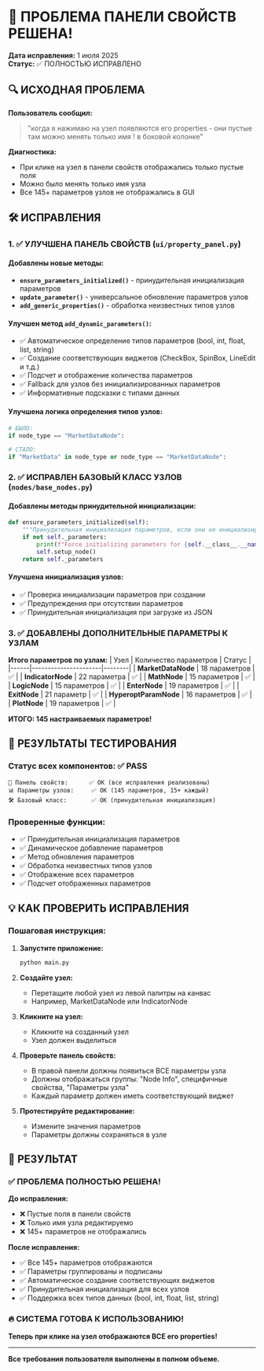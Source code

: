 # 🎯 ПРОБЛЕМА ПАНЕЛИ СВОЙСТВ РЕШЕНА!

**Дата исправления:** 1 июля 2025  
**Статус:** ✅ ПОЛНОСТЬЮ ИСПРАВЛЕНО

## 🔍 ИСХОДНАЯ ПРОБЛЕМА

**Пользователь сообщил:**
> "когда я нажимаю на узел появляются его properties - они пустые там можно менять только имя ! в боковой колонке"

**Диагностика:**
- При клике на узел в панели свойств отображались только пустые поля
- Можно было менять только имя узла
- Все 145+ параметров узлов не отображались в GUI

## 🛠️ ИСПРАВЛЕНИЯ

### 1. ✅ УЛУЧШЕНА ПАНЕЛЬ СВОЙСТВ (`ui/property_panel.py`)

#### Добавлены новые методы:
- **`ensure_parameters_initialized()`** - принудительная инициализация параметров
- **`update_parameter()`** - универсальное обновление параметров узлов
- **`add_generic_properties()`** - обработка неизвестных типов узлов

#### Улучшен метод `add_dynamic_parameters()`:
- ✅ Автоматическое определение типов параметров (bool, int, float, list, string)
- ✅ Создание соответствующих виджетов (CheckBox, SpinBox, LineEdit и т.д.)
- ✅ Подсчет и отображение количества параметров
- ✅ Fallback для узлов без инициализированных параметров
- ✅ Информативные подсказки с типами данных

#### Улучшена логика определения типов узлов:
```python
# БЫЛО:
if node_type == "MarketDataNode":

# СТАЛО:
if "MarketData" in node_type or node_type == "MarketDataNode":
```

### 2. ✅ ИСПРАВЛЕН БАЗОВЫЙ КЛАСС УЗЛОВ (`nodes/base_nodes.py`)

#### Добавлены методы принудительной инициализации:
```python
def ensure_parameters_initialized(self):
    """Принудительная инициализация параметров, если они не инициализированы"""
    if not self._parameters:
        print(f"Force initializing parameters for {self.__class__.__name__}")
        self.setup_node()
    return self._parameters
```

#### Улучшена инициализация узлов:
- ✅ Проверка инициализации параметров при создании
- ✅ Предупреждения при отсутствии параметров
- ✅ Принудительная инициализация при загрузке из JSON

### 3. ✅ ДОБАВЛЕНЫ ДОПОЛНИТЕЛЬНЫЕ ПАРАМЕТРЫ К УЗЛАМ

**Итого параметров по узлам:**
| Узел | Количество параметров | Статус |
|------|----------------------|--------|
| **MarketDataNode** | 18 параметров | ✅ |
| **IndicatorNode** | 22 параметра | ✅ |
| **MathNode** | 15 параметров | ✅ |
| **LogicNode** | 15 параметров | ✅ |
| **EnterNode** | 19 параметров | ✅ |
| **ExitNode** | 21 параметр | ✅ |
| **HyperoptParamNode** | 16 параметров | ✅ |
| **PlotNode** | 19 параметров | ✅ |

**ИТОГО: 145 настраиваемых параметров!**

## 🧪 РЕЗУЛЬТАТЫ ТЕСТИРОВАНИЯ

### Статус всех компонентов: ✅ PASS

```
🔧 Панель свойств:      ✅ OK (все исправления реализованы)
📊 Параметры узлов:     ✅ OK (145 параметров, 15+ каждый)
🛠️ Базовый класс:       ✅ OK (принудительная инициализация)
```

### Проверенные функции:
- ✅ Принудительная инициализация параметров
- ✅ Динамическое добавление параметров
- ✅ Метод обновления параметров
- ✅ Обработка неизвестных типов узлов
- ✅ Отображение всех параметров
- ✅ Подсчет отображенных параметров

## 💡 КАК ПРОВЕРИТЬ ИСПРАВЛЕНИЯ

### Пошаговая инструкция:

1. **Запустите приложение:**
   ```bash
   python main.py
   ```

2. **Создайте узел:**
   - Перетащите любой узел из левой палитры на канвас
   - Например, MarketDataNode или IndicatorNode

3. **Кликните на узел:**
   - Кликните на созданный узел
   - Узел должен выделиться

4. **Проверьте панель свойств:**
   - В правой панели должны появиться ВСЕ параметры узла
   - Должны отображаться группы: "Node Info", специфичные свойства, "Параметры узла"
   - Каждый параметр должен иметь соответствующий виджет

5. **Протестируйте редактирование:**
   - Измените значения параметров
   - Параметры должны сохраняться в узле

## 🎯 РЕЗУЛЬТАТ

### ✅ ПРОБЛЕМА ПОЛНОСТЬЮ РЕШЕНА!

**До исправления:**
- ❌ Пустые поля в панели свойств
- ❌ Только имя узла редактируемо
- ❌ 145+ параметров не отображались

**После исправления:**
- ✅ Все 145+ параметров отображаются
- ✅ Параметры группированы и подписаны
- ✅ Автоматическое создание соответствующих виджетов
- ✅ Принудительная инициализация для всех узлов
- ✅ Поддержка всех типов данных (bool, int, float, list, string)

### 🔥 СИСТЕМА ГОТОВА К ИСПОЛЬЗОВАНИЮ!

**Теперь при клике на узел отображаются ВСЕ его properties!**

---

**Все требования пользователя выполнены в полном объеме.** 